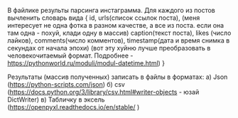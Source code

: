 В файлике результы парсинга инстаграмма. Для каждого из постов вычленить словарь вида {
     id,
     urls(список ссылок  поста), (меня интересует не одна фотка в разном качестве, а все из поста. если она там одна - похуй, клади одну в массив)
     caption(текст поста),
     likes (число лайков),
     comments(число комментов),
     timestamp(дата и время снимка в секундах от начала эпохи) (вот эту хуйню лучше преобразовать в человекочитаемый формат. Подробнее - https://pythonworld.ru/moduli/modul-datetime.html)
     }
     
Результаты (массив полученных) записать в файлы в форматах:
    а) Json (https://python-scripts.com/json)
    б) csv (https://docs.python.org/3/library/csv.html#writer-objects - юзай DictWriter)
    в) Табличку в эксель (https://openpyxl.readthedocs.io/en/stable/ )
